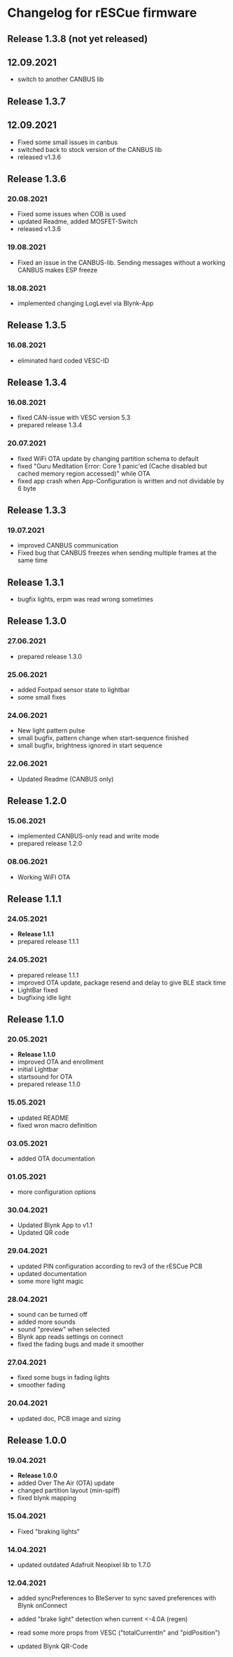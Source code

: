 # Changelog for rESCue firmware

## Release 1.3.8 (not yet released)

## 12.09.2021

- switch to another CANBUS lib

## Release 1.3.7

## 12.09.2021

- Fixed some small issues in canbus
- switched back to stock version of the CANBUS lib  
- released v1.3.6

## Release 1.3.6

### 20.08.2021

- Fixed some issues when COB is used
- updated Readme, added MOSFET-Switch
- released v1.3.6

### 19.08.2021

- Fixed an issue in the CANBUS-lib. Sending messages without a working CANBUS makes ESP freeze

### 18.08.2021

- implemented changing LogLevel via Blynk-App

## Release 1.3.5

### 16.08.2021

- eliminated hard coded VESC-ID

## Release 1.3.4

### 16.08.2021

- fixed CAN-issue with VESC version 5.3
- prepared release 1.3.4

### 20.07.2021

- fixed WiFi OTA update by changing partition schema to default
- fixed "Guru Meditation Error: Core 1 panic'ed (Cache disabled but cached memory region accessed)" while OTA
- fixed app crash when App-Configuration is written and not dividable by 6 byte

## Release 1.3.3

### 19.07.2021

- improved CANBUS communication
- Fixed bug that CANBUS freezes when sending multiple frames at the same time

## Release 1.3.1

- bugfix lights, erpm was read wrong sometimes

## Release 1.3.0

### 27.06.2021

- prepared release 1.3.0

### 25.06.2021

- added Footpad sensor state to lightbar
- some small fixes

### 24.06.2021

- New light pattern pulse
- small bugfix, pattern change when start-sequence finished
- small bugfix, brightness ignored in start sequence

### 22.06.2021

- Updated Readme (CANBUS only)

## Release 1.2.0

### 15.06.2021

- implemented CANBUS-only read and write mode
- prepared release 1.2.0

### 08.06.2021

 - Working WiFI OTA

## Release 1.1.1

### 24.05.2021

- **Release 1.1.1**
- prepared release 1.1.1

### 24.05.2021

- prepared release 1.1.1
- improved OTA update, package resend and delay to give BLE stack time
- LightBar fixed
- bugfixing idle light

## Release 1.1.0

### 20.05.2021

- **Release 1.1.0**
- improved OTA and enrollment
- initial Lightbar
- startsound for OTA
- prepared release 1.1.0

### 15.05.2021

- updated README
- fixed wron macro definition

### 03.05.2021

- added OTA documentation

### 01.05.2021

- more configuration options

### 30.04.2021

- Updated Blynk App to v1.1
- Updated QR code

### 29.04.2021

- updated PIN configuration according to rev3 of the rESCue PCB
- updated documentation
- some more light magic

### 28.04.2021

- sound can be turned off
- added more sounds
- sound "preview" when selected
- Blynk app reads settings on connect
- fixed the fading bugs and made it smoother

### 27.04.2021

- fixed some bugs in fading lights
- smoother fading

### 20.04.2021

- updated doc, PCB image and sizing

## Release 1.0.0

### 19.04.2021

- **Release 1.0.0**
- added Over The Air (OTA) update
- changed partition layout (min-spiff)
- fixed blynk mapping

### 15.04.2021

- Fixed "braking lights"

### 14.04.2021

- updated outdated Adafruit Neopixel lib to 1.7.0

### 12.04.2021

- added syncPreferences to BleServer to sync saved preferences with Blynk onConnect
- added "brake light" detection when current <-4.0A (regen)
- read some more props from VESC ("totalCurrentIn" and "pidPosition")

- updated Blynk QR-Code

